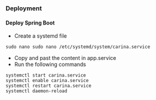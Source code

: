 ### Deployment

#### Deploy Spring Boot
- Create a systemd file
```
sudo nano sudo nano /etc/systemd/system/carina.service
```
- Copy and past the content in app.service
- Run the following commands
```
systemctl start carina.service
systemctl enable carina.service
systemctl restart carina.service
systemctl daemon-reload
```
